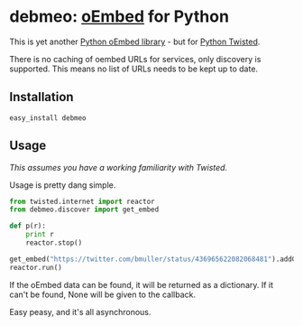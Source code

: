 # debmeo: [oEmbed](http://oembed.com) for Python

This is yet another [Python oEmbed library](https://pypi.python.org/pypi?%3Aaction=search&term=oembed&submit=search) - but for [Python Twisted](http://twistedmatrix.com).

There is no caching of oembed URLs for services, only discovery is supported.  This means no list of URLs needs to be kept up to date.

## Installation

```
easy_install debmeo
```

## Usage
*This assumes you have a working familiarity with Twisted.*

Usage is pretty dang simple.

```python
from twisted.internet import reactor
from debmeo.discover import get_embed

def p(r):
    print r
    reactor.stop()

get_embed("https://twitter.com/bmuller/status/436965622082068481").addCallback(p)
reactor.run()
```

If the oEmbed data can be found, it will be returned as a dictionary.  If it can't be found, None will be given to the callback.

Easy peasy, and it's all asynchronous.
